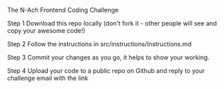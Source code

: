 The N-Ach Frontend Coding Challenge

Step 1
Download this repo locally (don't fork it - other people will see and copy your awesome code!)

Step 2
Follow the instructions in src/instructions/Instructions.md

Step 3
Commit your changes as you go, it helps to show your working.

Step 4
Upload your code to a public repo on Github and reply to your challenge email with the link